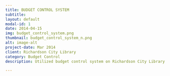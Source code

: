 ```yaml
---
title: BUDGET CONTROL SYSTEM
subtitle: 
layout: default
modal-id: 1
date: 2014-04-15
img: budget_control_system.png
thumbnail: budget_control_system_n.png
alt: image-alt
project-date: Mar 2014
client: Richardson City Library
category: Budget Control 
description: Utilized budget control system on Richardson City Library Construction Project.

---
```

